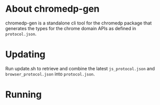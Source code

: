 # About chromedp-gen

chromedp-gen is a standalone cli tool for the chromedp package that generates
the types for the chrome domain APIs as defined in `protocol.json`.

# Updating

Run update.sh to retrieve and combine the latest `js_protocol.json` and
`browser_protocol.json` into `protocol.json`.

# Running


